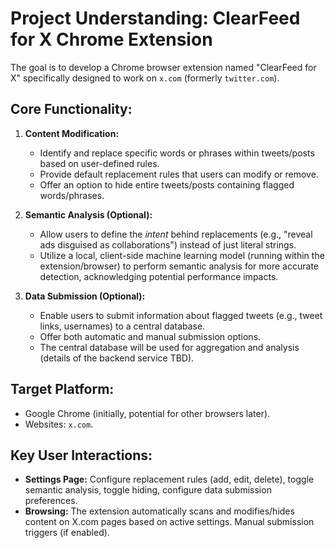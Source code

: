 # Project Understanding: ClearFeed for X Chrome Extension

The goal is to develop a Chrome browser extension named "ClearFeed for X" specifically designed to work on `x.com` (formerly `twitter.com`).

## Core Functionality:

1.  **Content Modification:**
    *   Identify and replace specific words or phrases within tweets/posts based on user-defined rules.
    *   Provide default replacement rules that users can modify or remove.
    *   Offer an option to hide entire tweets/posts containing flagged words/phrases.

2.  **Semantic Analysis (Optional):**
    *   Allow users to define the *intent* behind replacements (e.g., "reveal ads disguised as collaborations") instead of just literal strings.
    *   Utilize a local, client-side machine learning model (running within the extension/browser) to perform semantic analysis for more accurate detection, acknowledging potential performance impacts.

3.  **Data Submission (Optional):**
    *   Enable users to submit information about flagged tweets (e.g., tweet links, usernames) to a central database.
    *   Offer both automatic and manual submission options.
    *   The central database will be used for aggregation and analysis (details of the backend service TBD).

## Target Platform:

*   Google Chrome (initially, potential for other browsers later).
*   Websites: `x.com`.

## Key User Interactions:

*   **Settings Page:** Configure replacement rules (add, edit, delete), toggle semantic analysis, toggle hiding, configure data submission preferences.
*   **Browsing:** The extension automatically scans and modifies/hides content on X.com pages based on active settings. Manual submission triggers (if enabled). 